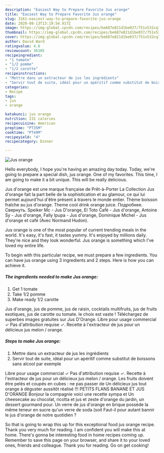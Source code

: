 ```yaml
---
description: "Easiest Way to Prepare Favorite Jus orange"
title: "Easiest Way to Prepare Favorite Jus orange"
slug: 3161-easiest-way-to-prepare-favorite-jus-orange
date: 2020-08-13T13:19:54.917Z
image: https://img-global.cpcdn.com/recipes/be687e821d1be037/751x532cq70/jus-orange-photo-principale-de-la-recette.jpg
thumbnail: https://img-global.cpcdn.com/recipes/be687e821d1be037/751x532cq70/jus-orange-photo-principale-de-la-recette.jpg
cover: https://img-global.cpcdn.com/recipes/be687e821d1be037/751x532cq70/jus-orange-photo-principale-de-la-recette.jpg
author: David Ward
ratingvalue: 4.6
reviewcount: 36105
recipeingredient:
- "1 tomate"
- "1/2 pomme"
- "1/2 carotte"
recipeinstructions:
- "Mettre dans un extracteur de jus les ingrédients"
- "Servir tout de suite, idéal pour un apéritif comme substitut de boissons sans alcool par exemple"
categories:
- Recipe
tags:
- jus
- orange

katakunci: jus orange 
nutrition: 231 calories
recipecuisine: American
preptime: "PT35M"
cooktime: "PT49M"
recipeyield: "4"
recipecategory: Dinner

---
```



![Jus orange](https://img-global.cpcdn.com/recipes/be687e821d1be037/751x532cq70/jus-orange-photo-principale-de-la-recette.jpg)

Hello everybody, I hope you're having an amazing day today. Today, we're going to prepare a special dish, jus orange. One of my favorites. This time, I am going to make it a bit unique. This will be really delicious.

Jus d&#39;orange est une marque française de Prêt-à-Porter La Collection Jus d&#39;orange fait la part belle de la sophistication et au glamour, ce qui lui permet aujourd&#39;hui d&#39;être présent à travers le monde entier. Thème boisson fraîche au jus d&#39;orange. Theme cool drink orange juice. Подробнее. Свернуть. Speiker Mc - Jus D&#39;orange, El Toto Café - Jus d&#39;orange, Antoine Sy - Jus d&#39;orange, Fally Ipupa - Jus d&#39;orange, Dominique Michel - Jus d&#39;orange et café (Avec Normand Hudon).

Jus orange is one of the most popular of current trending meals in the world. It's easy, it's fast, it tastes yummy. It's enjoyed by millions daily. They're nice and they look wonderful. Jus orange is something which I've loved my entire life.


To begin with this particular recipe, we must prepare a few ingredients. You can have jus orange using 3 ingredients and 2 steps. Here is how you can achieve it.

<!--inarticleads1-->

##### The ingredients needed to make Jus orange:

1. Get 1 tomate
1. Take 1/2 pomme
1. Make ready 1/2 carotte


Jus d&#39;orange, jus de pomme, jus de raisin, cocktails multifruits, jus de fruits exotiques, jus de carotte ou tomate. le choix est vaste ! Téléchargez de superbes images gratuites sur Jus D&#39;Orange. Libre pour usage commercial ✓ Pas d&#39;attribution requise ✓. Recette à l&#39;extracteur de jus pour un délicieux jus melon / orange. 

<!--inarticleads2-->

##### Steps to make Jus orange:

1. Mettre dans un extracteur de jus les ingrédients
1. Servir tout de suite, idéal pour un apéritif comme substitut de boissons sans alcool par exemple


Libre pour usage commercial ✓ Pas d&#39;attribution requise ✓. Recette à l&#39;extracteur de jus pour un délicieux jus melon / orange. Les fruits doivent être pelés et coupés en cubes : ne pas passer de Un délicieux jus tout orange à déguster aussitôt réalisé !!! PETITS FLANS BANANE ET JUS D&#39;ORANGE Bonjour la compagnie voici une recette sympa et Un cheesecake au chocolat, ricotta et jus et zeste d&#39;orange du jardin, un dessert gourmand pour. Un verre de jus d&#39;orange en brique possède la même teneur en sucre qu&#39;un verre de soda (soit Faut-il pour autant bannir le jus d&#39;orange de notre quotidien ? 

So that is going to wrap this up for this exceptional food jus orange recipe. Thank you very much for reading. I am confident you will make this at home. There's gonna be interesting food in home recipes coming up. Remember to save this page on your browser, and share it to your loved ones, friends and colleague. Thank you for reading. Go on get cooking!
